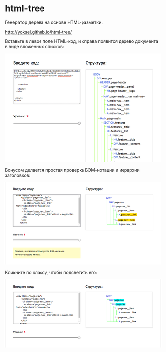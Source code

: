 # html-tree

Генератор дерева на основе HTML-разметки.

http://yoksel.github.io/html-tree/

Вставьте в левое поле HTML-код, и справа появится дерево документа в виде вложенных списков:

![Генератор дерева на основе HTML-разметки](/assets/img/screen.png)

Бонусом делается простая проверка БЭМ-нотации и иерархии заголовков:

![Подсветка БЭМ-ошибок](/assets/img/bem-error-highlight.png)

Кликните по классу, чтобы подсветить его:

![Выборочная подсветка кода](/assets/img/user-highlight.png)


